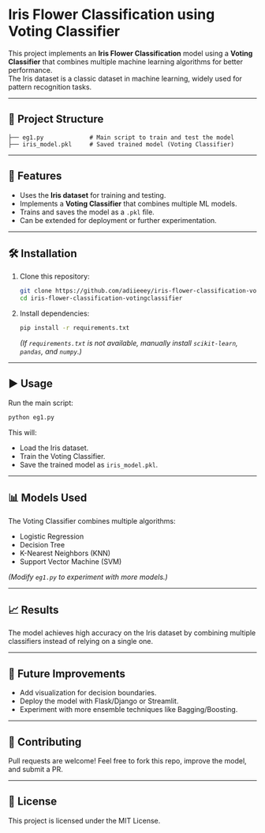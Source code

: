 # Iris Flower Classification using Voting Classifier

This project implements an **Iris Flower Classification** model using a **Voting Classifier** that combines multiple machine learning algorithms for better performance.  
The Iris dataset is a classic dataset in machine learning, widely used for pattern recognition tasks.

---

## 📂 Project Structure
```
├── eg1.py             # Main script to train and test the model
├── iris_model.pkl     # Saved trained model (Voting Classifier)
```

---

## 🚀 Features
- Uses the **Iris dataset** for training and testing.  
- Implements a **Voting Classifier** that combines multiple ML models.  
- Trains and saves the model as a `.pkl` file.  
- Can be extended for deployment or further experimentation.  

---

## 🛠️ Installation

1. Clone this repository:
   ```bash
   git clone https://github.com/adiieeey/iris-flower-classification-votingclassifier.git
   cd iris-flower-classification-votingclassifier
   ```

2. Install dependencies:
   ```bash
   pip install -r requirements.txt
   ```
   *(If `requirements.txt` is not available, manually install `scikit-learn`, `pandas`, and `numpy`.)*

---

## ▶️ Usage

Run the main script:
```bash
python eg1.py
```

This will:
- Load the Iris dataset.  
- Train the Voting Classifier.  
- Save the trained model as `iris_model.pkl`.  

---

## 📊 Models Used
The Voting Classifier combines multiple algorithms:
- Logistic Regression  
- Decision Tree  
- K-Nearest Neighbors (KNN)  
- Support Vector Machine (SVM)  

*(Modify `eg1.py` to experiment with more models.)*

---

## 📈 Results
The model achieves high accuracy on the Iris dataset by combining multiple classifiers instead of relying on a single one.

---

## 📌 Future Improvements
- Add visualization for decision boundaries.  
- Deploy the model with Flask/Django or Streamlit.  
- Experiment with more ensemble techniques like Bagging/Boosting.  

---

## 🤝 Contributing
Pull requests are welcome! Feel free to fork this repo, improve the model, and submit a PR.  

---

## 📜 License
This project is licensed under the MIT License.  
